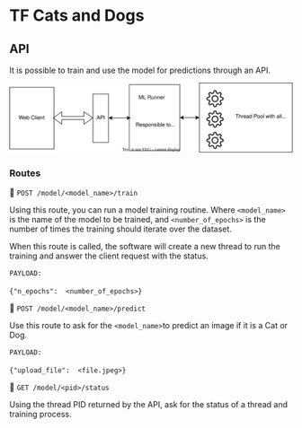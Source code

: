 # TF Cats and Dogs

## API

It is possible to train and use the model for predictions through an API.

![API software schema](./schema.svg)

### Routes

:rocket: `POST /model/<model_name>/train`

Using this route, you can run a model training routine. Where `<model_name>` is the name of the model to be trained, and `<number_of_epochs>` is the number of times the training should iterate over the dataset.

When this route is called, the software will create a new thread to run the training and answer the client request with the status.

```
PAYLOAD:

{"n_epochs":  <number_of_epochs>}
```

:rocket: `POST /model/<model_name>/predict`

Use this route to ask for the `<model_name>`to predict an image if it is a Cat or Dog.

```
PAYLOAD:

{"upload_file":  <file.jpeg>}
```

:rocket: `GET /model/<pid>/status`

Using the thread PID returned by the API, ask for the status of a thread and training process.
